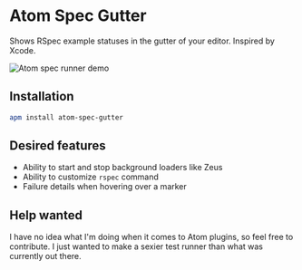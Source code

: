 # Atom Spec Gutter

Shows RSpec example statuses in the gutter of your editor. Inspired by Xcode.

![Atom spec runner demo](video.gif)

## Installation

```bash
apm install atom-spec-gutter
```

## Desired features

* Ability to start and stop background loaders like Zeus
* Ability to customize `rspec` command
* Failure details when hovering over a marker

## Help wanted

I have no idea what I'm doing when it comes to Atom plugins, so feel free to contribute. I just wanted to make a sexier test runner than what was currently out there.
